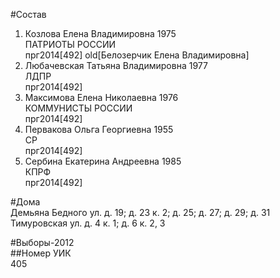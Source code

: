 #Состав  
1. Козлова Елена Владимировна 1975  
    ПАТРИОТЫ РОССИИ  
    прг2014[492] old[Белозерчик Елена Владимировна]  
2. Любачевская Татьяна Владимировна 1977  
    ЛДПР  
    прг2014[492]  
3. Максимова Елена Николаевна 1976  
    КОММУНИСТЫ РОССИИ  
    прг2014[492]  
4. Первакова Ольга Георгиевна 1955  
    СР  
    прг2014[492]  
5. Сербина Екатерина Андреевна 1985  
    КПРФ  
    прг2014[492]  
  
#Дома  
Демьяна Бедного ул. д. 19; д. 23 к. 2; д. 25; д. 27; д. 29; д. 31 Тимуровская ул. д. 4 к. 1; д. 6 к. 2, 3  
  
#Выборы-2012  
##Номер УИК  
405  
